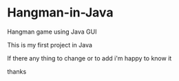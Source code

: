 # Hangman-in-Java
Hangman game using Java GUI

This is my first project in Java 

If there any thing to change or to add i'm happy to know it 

thanks
